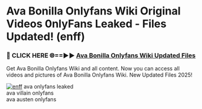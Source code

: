 # Ava Bonilla Onlyfans Wiki Original Videos 0nlyFans Leaked - Files Updated! (enff)

<h3>🔴 CLICK HERE 🌐==►► <a href="https://tinyurl.com/3hn5wdd3" rel="nofollow">Ava Bonilla Onlyfans Wiki Updated Files</a></h3>

Get Ava Bonilla Onlyfans Wiki and all content. Now you can access all videos and pictures of Ava Bonilla Onlyfans Wiki. New Updated Files 2025!

[![enff](https://i.imgur.com/4HnBqBT.gif)](https://tinyurl.com/3hn5wdd3)
ava onlyfans leaked<br>
ava villain onlyfans<br>
ava austen onlyfans